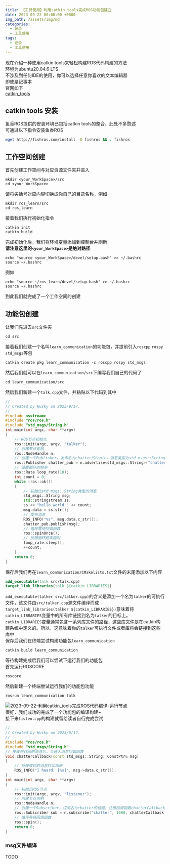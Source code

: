 ```yaml
---
title: 【工具使用】利用catkin_tools完成ROS功能包建立
date: 2023-09-22 00:00:00 +0800
img_path: /assets/img/md
categories:
  - 记录
  - 工具使用
tags:
  - 记录
  - 工具使用
---
```

现在介绍一种使用catkin tools来轻松构建ROS代码构建的方法   
环境为ubuntu20.04.6 LTS  
不涉及到任何IDE的使用，你可以选择任意你喜欢的文本编辑器   
即使是记事本  
官网如下  
[catkin_tools](https://catkin-tools.readthedocs.io/en/latest/installing.html)  
## catkin tools 安装  
鱼香ROS提供的安装环境已包括catkin tools的整合，此处不多赘述  
可通过以下指令安装鱼香ROS  
```bash
wget http://fishros.com/install -O fishros && . fishros
```
## 工作空间创建
首先创建工作空间与对应资源文件夹并进入    
```shell
mkdir <your_WorkSpace>/src
cd <your_WorkSpace>
```
请将尖括号对应内容切换成你自己的目录名称，例如  
```shell
mkdir ros_learn/src
cd ros_learn
```
接着我们执行初始化指令    
```shell
catkin init
catkin build
```
 完成初始化后，我们将环境变量添加到控制台并刷新  
 **请注意这里的`<your_WorkSpace>`是绝对路径**  
 ```shell
echo "source <your_WorkSpace>/devel/setup.bash" >> ~/.bashrc
source ~/.bashrc
```
例如  
 ```shell
echo "source ~/ros_learn/devel/setup.bash" >> ~/.bashrc
source ~/.bashrc
```
到此我们就完成了一个工作空间的创建  
## 功能包创建
让我们先进去`src`文件夹  
```shell
cd src
```
接着我们创建一个名叫`learn_communication`的功能包，并提前引入`roscpp` `rospy` `std_msgs`等包  
```shell
catkin create pkg learn_communication -c roscpp rospy std_msgs
```

然后我们就可以在`learn_communication/src`下编写我们自己的代码了  
```shell
cd learn_communication/src
```
然后我们新建一个`talk.cpp`文件，并粘贴以下代码到其中   
```cpp
//  
// Created by Husky on 2023/9/17.  
//  
#include <sstream>  
#include "ros/ros.h"  
#include "std_msgs/String.h"  
int main(int argc, char **argv)  
{  
    // ROS节点初始化  
    ros::init(argc, argv, "talker");  
    // 创建节点句柄  
    ros::NodeHandle n;  
    // 创建一个Publisher，发布名为chatter的topic，消息类型为std_msgs::String  
    ros::Publisher chatter_pub = n.advertise<std_msgs::String>("chatter", 1000);  
    // 设置循环的频率  
    ros::Rate loop_rate(10);  
    int count = 0;  
    while (ros::ok())  
    {  
        // 初始化std_msgs::String类型的消息  
        std_msgs::String msg;  
        std::stringstream ss;  
        ss << "hello world " << count;  
        msg.data = ss.str();  
        // 发布消息  
        ROS_INFO("%s", msg.data.c_str());  
        chatter_pub.publish(msg);  
        // 循环等待回调函数  
        ros::spinOnce();  
        // 按照循环频率延时  
        loop_rate.sleep();  
        ++count;  
    }  
    return 0;  
}
```
保存后我们再在`learn_communication/CMakelists.txt`文件的末尾添加以下内容    
```cmake
add_executable(talk src/talk.cpp)
target_link_libraries(talk ${catkin_LIBRARIES})
```
`add_executable(talker src/talker.cpp)`的含义是添加一个名为`talker`的可执行文件，该文件由`src/talker.cpp`源文件编译而成  
`target_link_libraries(talker ${catkin_LIBRARIES})`意味着将`catkin_LIBRARIES`变量中的所有库链接到名为`talker`的目标上。`catkin_LIBRARIES`变量通常包含一系列库文件的路径，这些库文件是在catkin构建系统中定义的。所以，这意味着你的`talker`可执行文件或者库将会链接到这些库中   
保存后我们在终端尝试构建功能包`learn_communication`  
```shell
catkin build learn_communication
```
等待构建完成后我们可以尝试下运行我们的功能包  
首先运行ROSCORE  
```shell
roscore
```
然后新建一个终端尝试运行我们的功能包功能  
```shell
rosrun learn_communication talk
```
![2023-09-22-利用catkin_tools完成ROS代码编译-运行节点](2023-09-22-利用catkin_tools完成ROS代码编译-运行节点.png)    
很好，我们成功的完成了一个功能包的编译构建~  
接下来`listen.cpp`的构建就留给读者自行完成尝试  
```cpp
//  
// Created by Husky on 2023/9/17.  
//  
#include "ros/ros.h"  
#include "std_msgs/String.h"  
// 接收到订阅的消息后，会进入消息回调函数  
void chatterCallback(const std_msgs::String::ConstPtr& msg)  
{  
    // 将接收到的消息打印出来  
    ROS_INFO("I heard: [%s]", msg->data.c_str());  
}  
int main(int argc, char **argv)  
{  
    // 初始化ROS节点  
    ros::init(argc, argv, "listener");  
    // 创建节点句柄  
    ros::NodeHandle n;  
    // 创建一个Subscriber，订阅名为chatter的话题，注册回调函数chatterCallback  
    ros::Subscriber sub = n.subscribe("chatter", 1000, chatterCallback);  
    // 循环等待回调函数  
    ros::spin();  
    return 0;  
}
```
### msg文件编译
TODO






